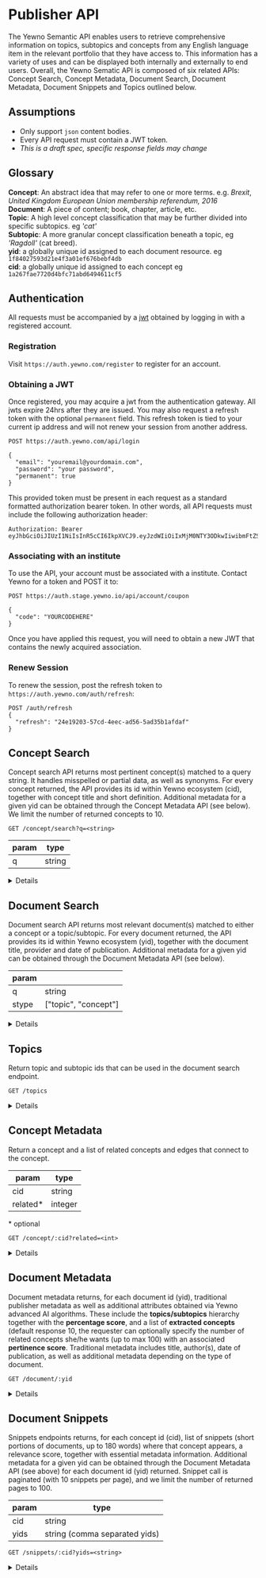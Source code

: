 # Publisher API

The Yewno Semantic API enables users to retrieve comprehensive information on topics, subtopics and concepts from any English language item in the relevant portfolio that they have access to. This information has a variety of uses and can be displayed both internally and externally to end users. Overall, the Yewno Sematic API is composed of six related APIs: Concept Search, Concept Metadata, Document Search, Document Metadata, Document Snippets and Topics outlined below. 

## Assumptions
- Only support `json` content bodies.
- Every API request must contain a JWT token.
- *This is a draft spec, specific response fields may change*

## Glossary
__Concept__: An abstract idea that may refer to one or more terms. e.g. _Brexit_, _United Kingdom European Union membership referendum, 2016_  
__Document__: A piece of content; book, chapter, article, etc.  
__Topic__: A high level concept classification that may be further divided into specific subtopics. eg _'cat'_  
__Subtopic__: A more granular concept classification beneath a topic, eg _'Ragdoll'_ (cat breed).  
__yid__: a globally unique id assigned to each document resource. eg `1f84027593d21e4f3a01ef676bebf4db`  
__cid__: a globally unique id assigned to each concept eg `1a267fae7720d4bfc71abd6494611cf5`

## Authentication

All requests must be accompanied by a [jwt](https://jwt.io/introduction/) obtained by logging in with a registered account. 

### Registration

Visit `https://auth.yewno.com/register` to register for an account.

### Obtaining a JWT

Once registered, you may acquire a jwt from the authentication gateway.  All jwts expire 24hrs after they are issued.  You may also request a refresh token with the optional `permanent` field.  This refresh token is tied to your current ip address and will not renew your session from another address.

```
POST https://auth.yewno.com/api/login

{
  "email": "youremail@yourdomain.com",
  "password": "your password",
  "permanent": true
}
```

This provided token must be present in each request as a standard formatted authorization bearer token.  In other words, all API requests must include the following authorization header: 

``` 
Authorization: Bearer eyJhbGciOiJIUzI1NiIsInR5cCI6IkpXVCJ9.eyJzdWIiOiIxMjM0NTY3ODkwIiwibmFtZSI6IkpvaG4gRG9lIiwiaWF0IjoxNTE2MjM5MDIyfQ.SflKxwRJSMeKKF2QT4fwpMeJf36POk6yJV_adQssw5c
```

### Associating with an institute

To use the API, your account must be associated with a institute.  Contact Yewno for a token and POST it to: 

```
POST https://auth.stage.yewno.io/api/account/coupon

{
  "code": "YOURCODEHERE"
}
```

Once you have applied this request, you will need to obtain a new JWT that contains the newly acquired association.

### Renew Session

To renew the session, post the refresh token to `https://auth.yewno.com/auth/refresh`: 

```
POST /auth/refresh
{
  "refresh": "24e19203-57cd-4eec-ad56-5ad35b1afdaf"
}
```


## Concept Search

Concept search API returns most pertinent concept(s) matched to a query string. It handles misspelled or partial data, as well as synonyms. For every concept returned, the API provides its id within Yewno ecosystem (cid), together with concept title and short definition. Additional metadata for a given yid can be obtained through the Concept Metadata API (see below). We limit the number of returned concepts to 10. 

```
GET /concept/search?q=<string>
```

| param | type |
|---|---|
| q  | string  |

<details>

```json
{
  "data": [
    {
      "definitions": [
        {
	        "score": 0.9,
	        "resource": "wikipedia:25202",
	        "year": "2017",
	        "description": "Quantum mechanics (QM; also known as quantum physics or quantum theory), including quantum field theory, is a branch of physics which is the fundamental theory of nature at the small scales and energy levels of atoms and subatomic particles. Classical physics (the physics existing before quantum mechanics) derives from quantum mechanics as an approximation valid only at large (macroscopic) scales. Quantum mechanics differs from classical physics in that: energy, momentum and other quantities are often restricted to discrete values (quantization), objects have characteristics of both particles and waves (i.e. wave-particle duality), and there are limits to the precision with which quantities can be known (uncertainty principle). (Landau & Lifshitz, 1977) Quantum mechanics gradually arose from Max Planck's solution in 1900 to the black-body radiation problem (reported 1859) and Albert Einstein's 1905 paper which offered a quantum-based theory to explain the photoelectric effect (reported 1887).",
	        "label": "Wikipedia",
	        "source": "wikipedia",
	        "id": "b97718aa9aed76997c404f5965ac629c",
	        "title": "Quantum mechanics",
	        "url": "https://en.wikipedia.org/wiki/Quantum_mechanics",
	        "sourceLabel": "wikipedia"
        }
      ],
      "cId": "1a267fae7720d4bfc71abd6494611cf5",
      "topics": [
        {
          "topic": "21",
          "score": 0.53311855,
          "children": [
            {
              "topic": "21_22",
              "score": 0.85977834,
              "id": "21_22",
              "title": "Quantum Theory"
            }
          ],
          "id": "21",
          "title": "Physics"
        },
        {
          "topic": "23",
          "score": 0.16696094,
          "children": [
            {
              "topic": "23_5",
              "score": 0.7479905,
              "id": "23_5",
              "title": "Cognitive Science"
            },
            {
              "topic": "23_6",
              "score": 0.20375429,
              "id": "23_6",
              "title": "Connectionism"
            }
          ],
          "id": "23",
          "title": "Psychology"
        }
      ],
      "title": "Quantum mechanics",
      "imageUrl": "https://static.yewno.com/assets/thumbnails/concepts/1a267fae7720d4bfc71abd6494611cf5@2x.jpg"
    },
    /* ... */
  ]
}
```

</details>

## Document Search

Document search API returns most relevant document(s) matched to either a concept or a topic/subtopic. For every document returned, the API provides its id within Yewno ecosystem (yid), together with the document title, provider and date of publication.  Additional metadata for a given yid can be obtained through the Document Metadata API (see below).

| param | |
|---|---|
| q  | string  |
| stype  | ["topic", "concept"]  |

<details>

```
GET document/search?q=<string>&stype=<string> 
```
```json
{
  "data": [
    {
      "yId": "a53a456a1443b9f2eba1591e35800734",
      "stype": "title",
      "title": "Newsgames",
      "sourceName": "MIT Press",
    },
    /* ... */
  ]
}
```

</details>

## Topics

Return topic and subtopic ids that can be used in the document search endpoint.

```
GET /topics
```

<details>

```
{
  "data": [
    {
      "id": "22",
      "label": "Political Science",
      "subtopics": [
        {
          "id": "22_7",
          "label": "Health Policy"
        },
        /* ... */
      ]
    },
    /* ... */
  ]
}
```

</details>

## Concept Metadata

Return a concept and a list of related concepts and edges that connect to the concept.

| param | type |
|---|---|
| cid | string |
| related* | integer | 

\* optional

```
GET /concept/:cid?related=<int>
```

<details>

```json
{
  "status": 200,
  "uuid": "0deee814-74da-11e8-a038-0242ac110003",
  "cache_disabled": false,
  "meta": {
    "context": []
  },
  "message": "OK",
  "data": {
    "nodes": [
      {
        "cId": "40dec4929a8ad3cda7a90e53394eb03b",
        "topics": [
          {
            "topic": "28",
            "probability": 0.33009732,
            "subtopics": [
              {
                "topic": "28_54",
                "probability": 0.9117648
              }
            ]
          }
        ],
        "title": "ABW (TV station)",
        "sourceName": "wikipedia",
        "definitions": [
          {
            "resource": "wikipedia:3165227",
            "description": "ABW is the Australian Broadcasting Corporation's television station in Perth, Western Australia. The station began broadcasting on 7 May 1960 from studios on Adelaide Terrace in downtown Perth and its transmitter at Bickley. The station is relayed throughout the state by a number of transmitters as well as on the Optus Aurora free-to-view satellite television platform. In 2005 the station moved to a new digital broadcast centre in East Perth.",
            "title": "ABW (TV station)",
            "url": "https://en.wikipedia.org/wiki/ABW_%28TV_station%29",
            "label": "Wikipedia",
            "source": "wikipedia",
            "score": 0.9,
            "year": "2017",
            "sourceLabel": "Wikipedia",
            "id": "35533cfcc8ff9e787dfe78b62bfe358f"
          }
        ],
        "imageUrls": [
          "https://static.yewno.com/assets/thumbnails/concepts/40dec4929a8ad3cda7a90e53394eb03b@2x.jpg",
          "https://static.yewno.com/assets/thumbnails/topics_36/28@2x.jpg"
        ]
      },
    ],
    "edges": [
      {
        "source": "fe451a8fbf229b87a92fed8cb9289143",
        "target": "8ec2d886c4ab214daff14997506570ad",
        "similarity": 0.9928904233742654
      },
      /* ... */,
    ]
  }
}
```

</details>

## Document Metadata

Document metadata returns, for each document id (yid), traditional publisher metadata as well as additional attributes obtained via Yewno advanced AI algorithms. These include the **topics/subtopics** hierarchy together with the **percentage score**, and a list of **extracted concepts** (default response 10, the requester can optionally specify the number of related concepts she/he wants (up to max 100) with an associated **pertinence score**. Traditional metadata includes title, author(s), date of publication, as well as additional metadata depending on the type of document.

```
GET /document/:yid
```

<details>

```json
{
  "data": {
    "isbn": "",
    "text": "Other costs not included by this term are costs of follow-up literature, miscellaneous advertising materials such as circulars, layouts, letterheads, and calling cards, and cost of advertising agency service. ume of response delivered by different publications, although as mentioned, no substantial difference in the quality, when a known piece of copy was used. In those cases where the same copy appeared in different magazines in the same month, the ratio of orders to inquiries8 was quite similar for most magazines. 3. Direct mail inquiries as producers of traceable sales from both old9 and new10 8 The percentage of inquiries which were converted to orders. 9 A buyer whose first order preceded his first inquiry from advertising in the period measured, yet who did inquire from an advertisement or an editorial article, and who bought again after his inquiry was received.",
    "topics": [
      {
        "topic": "11_1",
        "probability": 0.8888889
      },
      {
        "topic": "11_15",
        "probability": 0.11111111
      },
      {
        "topic": "12",
        "children": [
          {
            "topic": "12_15",
            "name": "Publishing",
            "probability": 0.8322142
          },
          {
            "topic": "12_2",
            "name": "Communication Studies",
            "probability": 0.14093931
          }
        ],
        "probability": 0.13186002,
        "name": "Language Arts"
      },
      /*...*/
    ],
    "chapterNumber": "",
    "publishedAt": "2006-04-25T23:52:59Z",
    "readtime": 26,
    "title": "Traceable Response as a Method of Evaluating Industrial Advertising: A Case Study",
    "type": "article",
    "public": false,
    "yId": "1f84027593d21e4f3a01ef676bebf4db",
    "journal_title": "Journal of Marketing",
    "volume": "12",
    "authors": [
      {
        "lastName": "Margolis",
        "firstName": "Charles"
      }
    ],
    "concepts": [
    	{
    		"cid": "1a267fae7720d4bfc71abd6494611cf5",
    		"pertinence": 
    	}
    ],
    "publication_date": "2006-04-25T23:52:59Z",
    "eissn": "",
    "chapter": "",
    "publisher": "JSTOR",
    "doi": "10.2307/1245359",
    "sourcesList": [
      {
        "url": "http://dx.doi.org/10.2307/1245359",
        "type": "DISTRIBUTOR",
        "label": "JSTOR"
      }
    ],
    "issue": "2",
    "issn": "00222429"
  },
  /* ... */
}
```

</details>

## Document Snippets

Snippets endpoints returns, for each concept id (cid), list of snippets (short portions of documents, up to 180 words) where that concept appears, a relevance score, together with essential metadata information. Additional metadata for a given yid can be obtained through the Document Metadata API (see above) for each document id (yid) returned. Snippet call is paginated (with 10 snippets per page), and we limit the number of returned pages to 100. 

| param | type |
|-------|------|
| cid   | string |
| yids | string (comma separated yids) |

```
GET /snippets/:cid?yids=<string>
```

<details>

```
  "snippets": [
    {
      "yId": "d771a5b0bfd40e85efa9b4359d5a5432",
      "score": 4.0841975,
      "snippetIndex": 71,
      "sId": "63fc26375ec2343623661e41d7c5887e",
      "cmid": "659462e857811336fb48232d96b9e519",
      "text": " (a) Sketch indicating the rotation of a shuttlecock moving with the cork ahead. Thin blue arrows indicate the drag force on each feather. (b) Rotation velocity R &OHgr; ?> as a function of the translation speed U for a plastic (blue dots) and a feathered shuttlecock (red squares). Shuttlecocks rotate at a velocity such that this torque is balanced by air resistance. The rotational velocity &OHgr; is measured as a function of the projectile speed U , as shown in figure 15 (b). The graph reveals a linear correlation between R &OHgr; ?> and U , and differences between plastic and feather rotational velocities.",
      "title": "The physics of badminton",
      "publisher": "IOP Publishing",
      "summary": "...ed shuttlecock (red squares). Shuttlecocks rotate at a velocity such that this torque is balanced by air resistance. The rotational velocity &OHgr; is measured as a function of the projectile speed U , as shown in figure 15 (b). The graph reveals a linear...",
      "publicationDate": "2015-06-01T00:00:00Z"
    }
  ],
```

</details>


